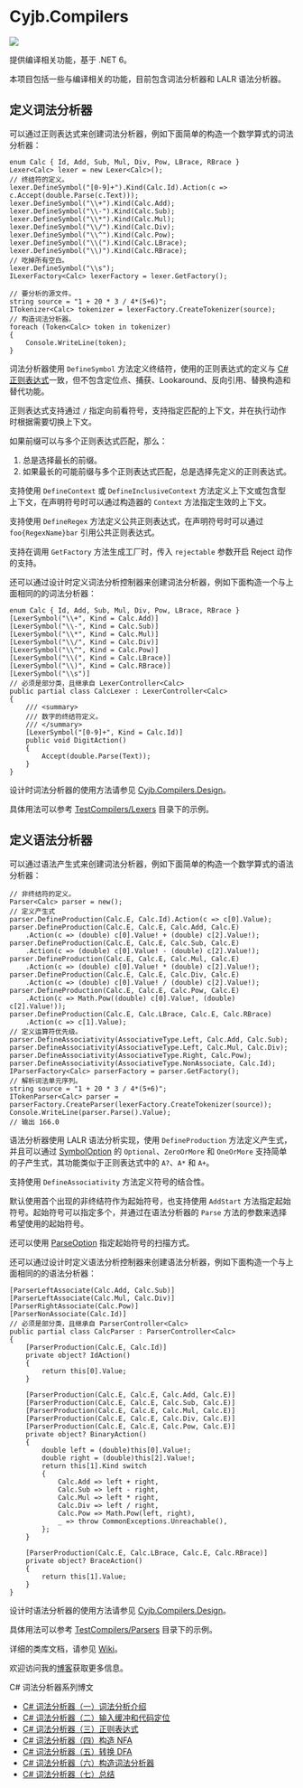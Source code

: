 Cyjb.Compilers
====

[![](https://img.shields.io/nuget/v/Cyjb.Compilers.svg)](https://www.nuget.org/packages/Cyjb.Compilers)

提供编译相关功能，基于 .NET 6。

本项目包括一些与编译相关的功能，目前包含词法分析器和 LALR 语法分析器。

## 定义词法分析器

可以通过正则表达式来创建词法分析器，例如下面简单的构造一个数学算式的词法分析器：

```CSharp
enum Calc { Id, Add, Sub, Mul, Div, Pow, LBrace, RBrace }
Lexer<Calc> lexer = new Lexer<Calc>();
// 终结符的定义。
lexer.DefineSymbol("[0-9]+").Kind(Calc.Id).Action(c => c.Accept(double.Parse(c.Text)));
lexer.DefineSymbol("\\+").Kind(Calc.Add);
lexer.DefineSymbol("\\-").Kind(Calc.Sub);
lexer.DefineSymbol("\\*").Kind(Calc.Mul);
lexer.DefineSymbol("\\/").Kind(Calc.Div);
lexer.DefineSymbol("\\^").Kind(Calc.Pow);
lexer.DefineSymbol("\\(").Kind(Calc.LBrace);
lexer.DefineSymbol("\\)").Kind(Calc.RBrace);
// 吃掉所有空白。
lexer.DefineSymbol("\\s");
ILexerFactory<Calc> lexerFactory = lexer.GetFactory();

// 要分析的源文件。
string source = "1 + 20 * 3 / 4*(5+6)";
ITokenizer<Calc> tokenizer = lexerFactory.CreateTokenizer(source);
// 构造词法分析器。
foreach (Token<Calc> token in tokenizer)
{
	Console.WriteLine(token);
}
```

词法分析器使用 `DefineSymbol` 方法定义终结符，使用的正则表达式的定义与 [C# 正则表达式](https://docs.microsoft.com/zh-cn/dotnet/standard/base-types/regular-expression-language-quick-reference)一致，但不包含定位点、捕获、Lookaround、反向引用、替换构造和替代功能。

正则表达式支持通过 `/` 指定向前看符号，支持指定匹配的上下文，并在执行动作时根据需要切换上下文。

如果前缀可以与多个正则表达式匹配，那么：

1. 总是选择最长的前缀。
2. 如果最长的可能前缀与多个正则表达式匹配，总是选择先定义的正则表达式。

支持使用 `DefineContext` 或 `DefineInclusiveContext` 方法定义上下文或包含型上下文，在声明符号时可以通过构造器的 `Context` 方法指定生效的上下文。

支持使用 `DefineRegex` 方法定义公共正则表达式，在声明符号时可以通过 `foo{RegexName}bar` 引用公共正则表达式。

支持在调用 `GetFactory` 方法生成工厂时，传入 `rejectable` 参数开启 Reject 动作的支持。

还可以通过设计时定义词法分析控制器来创建词法分析器，例如下面构造一个与上面相同的的词法分析器：

```CSharp
enum Calc { Id, Add, Sub, Mul, Div, Pow, LBrace, RBrace }
[LexerSymbol("\\+", Kind = Calc.Add)]
[LexerSymbol("\\-", Kind = Calc.Sub)]
[LexerSymbol("\\*", Kind = Calc.Mul)]
[LexerSymbol("\\/", Kind = Calc.Div)]
[LexerSymbol("\\^", Kind = Calc.Pow)]
[LexerSymbol("\\(", Kind = Calc.LBrace)]
[LexerSymbol("\\)", Kind = Calc.RBrace)]
[LexerSymbol("\\s")]
// 必须是部分类，且继承自 LexerController<Calc>
public partial class CalcLexer : LexerController<Calc>
{
	/// <summary>
	/// 数字的终结符定义。
	/// </summary>
	[LexerSymbol("[0-9]+", Kind = Calc.Id)]
	public void DigitAction()
	{
		Accept(double.Parse(Text));
	}
}
```

设计时词法分析器的使用方法请参见 [Cyjb.Compilers.Design](https://github.com/CYJB/Cyjb.Compilers/blob/master/Design/README.md)。

具体用法可以参考 [TestCompilers/Lexers](https://github.com/CYJB/Cyjb.Compilers/tree/master/TestCompilers/Lexers) 目录下的示例。

## 定义语法分析器

可以通过语法产生式来创建词法分析器，例如下面简单的构造一个数学算式的语法分析器：

```CSharp
// 非终结符的定义。
Parser<Calc> parser = new();
// 定义产生式
parser.DefineProduction(Calc.E, Calc.Id).Action(c => c[0].Value);
parser.DefineProduction(Calc.E, Calc.E, Calc.Add, Calc.E)
	.Action(c => (double) c[0].Value! + (double) c[2].Value!);
parser.DefineProduction(Calc.E, Calc.E, Calc.Sub, Calc.E)
	.Action(c => (double) c[0].Value! - (double) c[2].Value!);
parser.DefineProduction(Calc.E, Calc.E, Calc.Mul, Calc.E)
	.Action(c => (double) c[0].Value! * (double) c[2].Value!);
parser.DefineProduction(Calc.E, Calc.E, Calc.Div, Calc.E)
	.Action(c => (double) c[0].Value! / (double) c[2].Value!);
parser.DefineProduction(Calc.E, Calc.E, Calc.Pow, Calc.E)
	.Action(c => Math.Pow((double) c[0].Value!, (double) c[2].Value!));
parser.DefineProduction(Calc.E, Calc.LBrace, Calc.E, Calc.RBrace)
	.Action(c => c[1].Value);
// 定义运算符优先级。
parser.DefineAssociativity(AssociativeType.Left, Calc.Add, Calc.Sub);
parser.DefineAssociativity(AssociativeType.Left, Calc.Mul, Calc.Div);
parser.DefineAssociativity(AssociativeType.Right, Calc.Pow);
parser.DefineAssociativity(AssociativeType.NonAssociate, Calc.Id);
IParserFactory<Calc> parserFactory = parser.GetFactory();
// 解析词法单元序列。
string source = "1 + 20 * 3 / 4*(5+6)";
ITokenParser<Calc> parser = parserFactory.CreateParser(lexerFactory.CreateTokenizer(source));
Console.WriteLine(parser.Parse().Value);
// 输出 166.0
```

语法分析器使用 LALR 语法分析实现，使用 `DefineProduction` 方法定义产生式，并且可以通过 [SymbolOption](https://github.com/CYJB/Cyjb.Compilers/blob/master/Runtime/Parsers/SymbolOption.cs) 的 `Optional`、`ZeroOrMore` 和 `OneOrMore` 支持简单的子产生式，其功能类似于正则表达式中的 `A?`、`A*` 和 `A+`。

支持使用 `DefineAssociativity` 方法定义符号的结合性。

默认使用首个出现的非终结符作为起始符号，也支持使用 `AddStart` 方法指定起始符号。起始符号可以指定多个，并通过在语法分析器的 `Parse` 方法的参数来选择希望使用的起始符号。

还可以使用 [ParseOption](https://github.com/CYJB/Cyjb.Compilers/blob/master/Runtime/Parsers/ParseOption.cs) 指定起始符号的扫描方式。

还可以通过设计时定义语法分析控制器来创建语法分析器，例如下面构造一个与上面相同的的语法分析器：

```CSharp
[ParserLeftAssociate(Calc.Add, Calc.Sub)]
[ParserLeftAssociate(Calc.Mul, Calc.Div)]
[ParserRightAssociate(Calc.Pow)]
[ParserNonAssociate(Calc.Id)]
// 必须是部分类，且继承自 ParserController<Calc>
public partial class CalcParser : ParserController<Calc>
{
	[ParserProduction(Calc.E, Calc.Id)]
	private object? IdAction()
	{
		return this[0].Value;
	}

	[ParserProduction(Calc.E, Calc.E, Calc.Add, Calc.E)]
	[ParserProduction(Calc.E, Calc.E, Calc.Sub, Calc.E)]
	[ParserProduction(Calc.E, Calc.E, Calc.Mul, Calc.E)]
	[ParserProduction(Calc.E, Calc.E, Calc.Div, Calc.E)]
	[ParserProduction(Calc.E, Calc.E, Calc.Pow, Calc.E)]
	private object? BinaryAction()
	{
		double left = (double)this[0].Value!;
		double right = (double)this[2].Value!;
		return this[1].Kind switch
		{
			Calc.Add => left + right,
			Calc.Sub => left - right,
			Calc.Mul => left * right,
			Calc.Div => left / right,
			Calc.Pow => Math.Pow(left, right),
			_ => throw CommonExceptions.Unreachable(),
		};
	}

	[ParserProduction(Calc.E, Calc.LBrace, Calc.E, Calc.RBrace)]
	private object? BraceAction()
	{
		return this[1].Value;
	}
}
```

设计时语法分析器的使用方法请参见 [Cyjb.Compilers.Design](https://github.com/CYJB/Cyjb.Compilers/blob/master/Design/README.md)。

具体用法可以参考 [TestCompilers/Parsers](https://github.com/CYJB/Cyjb.Compilers/tree/master/TestCompilers/Parsers) 目录下的示例。

详细的类库文档，请参见 [Wiki](https://github.com/CYJB/Cyjb.Compilers/wiki)。

欢迎访问我的[博客](http://www.cnblogs.com/cyjb/)获取更多信息。

C# 词法分析器系列博文

 - [C# 词法分析器（一）词法分析介绍](http://www.cnblogs.com/cyjb/archive/p/LexerIntroduce.html)
 - [C# 词法分析器（二）输入缓冲和代码定位](http://www.cnblogs.com/cyjb/archive/p/LexerInputBuffer.html)
 - [C# 词法分析器（三）正则表达式](http://www.cnblogs.com/cyjb/archive/p/LexerRegex.html)
 - [C# 词法分析器（四）构造 NFA](http://www.cnblogs.com/cyjb/archive/p/LexerNfa.html)
 - [C# 词法分析器（五）转换 DFA](http://www.cnblogs.com/cyjb/archive/p/LexerDfa.html)
 - [C# 词法分析器（六）构造词法分析器](http://www.cnblogs.com/cyjb/archive/p/LexerLexer.html)
 - [C# 词法分析器（七）总结](http://www.cnblogs.com/cyjb/p/LexerSummary.html)

